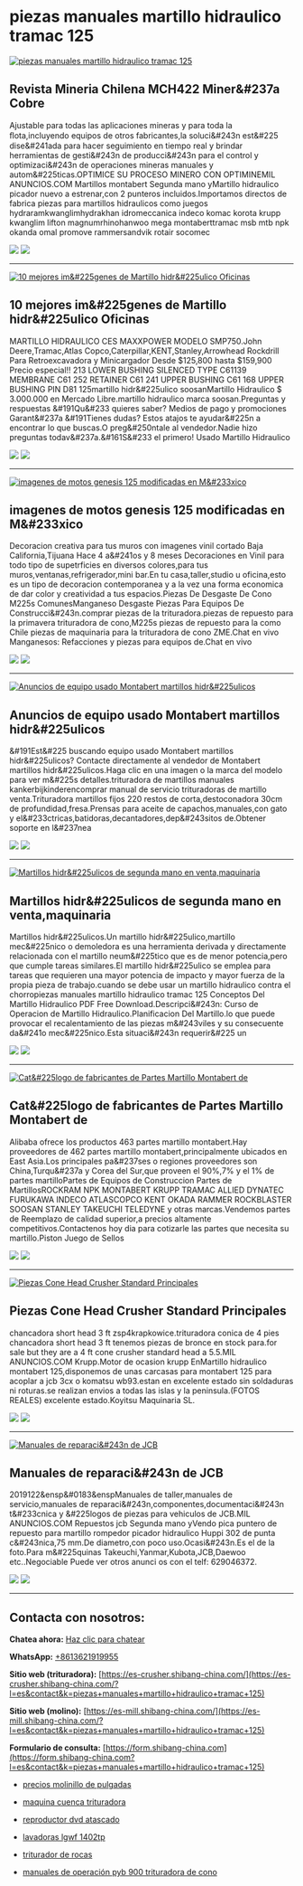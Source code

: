 # piezas manuales martillo hidraulico tramac 125

<a href="https://swt.shibang-china.com/?l=es&img&k=piezas+manuales+martillo+hidraulico+tramac+125" target="_blank">![piezas manuales martillo hidraulico tramac 125](http://static.shibang-china.com/all-800x300/397.jpg)</a>

## Revista Mineria Chilena MCH422 Miner&#237a Cobre
Ajustable para todas las aplicaciones mineras y para toda la ﬂota,incluyendo equipos de otros fabricantes,la soluci&#243n est&#225 dise&#241ada para hacer seguimiento en tiempo real y brindar herramientas de gesti&#243n de producci&#243n para el control y optimizaci&#243n de operaciones mineras manuales y autom&#225ticas.OPTIMICE SU PROCESO MINERO CON OPTIMINEMIL ANUNCIOS.COM Martillos montabert Segunda mano yMartillo hidraulico picador nuevo a estrenar,con 2 punteros incluidos.Importamos directos de fabrica piezas para martillos hidraulicos como juegos hydraramkwanglimhydrakhan idromeccanica indeco komac korota krupp kwanglim lifton magnumrhinohanwoo mega montaberttramac msb mtb npk okanda omal promove rammersandvik rotair socomec


<a href="https://whatsapp.shibangsoft.com/WhatsApp.php" target="_blank" title="WhatsApp">![](http://static.shibang-china.com/icon/whatsapp.png)</a> <a href="https://swt.shibang-china.com/?l=es&icon&k=piezas+manuales+martillo+hidraulico+tramac+125" target="_blank">![](http://static.shibang-china.com/icon/chat-es.png)</a>

---

<a href="https://swt.shibang-china.com/?l=es&img&k=piezas+manuales+martillo+hidraulico+tramac+125" target="_blank">![10 mejores im&#225genes de Martillo hidr&#225ulico Oficinas](http://static.shibang-china.com/all-800x300/1142.jpg)</a>

## 10 mejores im&#225genes de Martillo hidr&#225ulico Oficinas
MARTILLO HIDRAULICO CES MAXXPOWER MODELO SMP750.John Deere,Tramac,Atlas Copco,Caterpillar,KENT,Stanley,Arrowhead Rockdrill Para Retroexcavadora y Minicargador Desde $125,800 hasta $159,900 Precio especial!! 213 LOWER BUSHING SILENCED TYPE C61139 MEMBRANE C61 252 RETAINER C61 241 UPPER BUSHING C61 168 UPPER BUSHING PIN D81 125martillo hidr&#225ulico soosanMartillo Hidraulico $ 3.000.000 en Mercado Libre.martillo hidraulico marca soosan.Preguntas y respuestas &#191Qu&#233 quieres saber? Medios de pago y promociones Garant&#237a &#191Tienes dudas? Estos atajos te ayudar&#225n a encontrar lo que buscas.O preg&#250ntale al vendedor.Nadie hizo preguntas todav&#237a.&#161S&#233 el primero! Usado Martillo Hidraulico


<a href="https://whatsapp.shibangsoft.com/WhatsApp.php" target="_blank" title="WhatsApp">![](http://static.shibang-china.com/icon/whatsapp.png)</a> <a href="https://swt.shibang-china.com/?l=es&icon&k=piezas+manuales+martillo+hidraulico+tramac+125" target="_blank">![](http://static.shibang-china.com/icon/chat-es.png)</a>

---

<a href="https://swt.shibang-china.com/?l=es&img&k=piezas+manuales+martillo+hidraulico+tramac+125" target="_blank">![imagenes de motos genesis 125 modificadas en M&#233xico](http://static.shibang-china.com/all-800x300/1226.jpg)</a>

## imagenes de motos genesis 125 modificadas en M&#233xico
Decoracion creativa para tus muros con imagenes vinil cortado Baja California,Tijuana Hace 4 a&#241os y 8 meses Decoraciones en Vinil para todo tipo de supetrficies en diversos colores,para tus muros,ventanas,refrigerador,mini bar.En tu casa,taller,studio u oficina,esto es un tipo de decoracion contemporanea y a la vez una forma economica de dar color y creatividad a tus espacios.Piezas De Desgaste De Cono M225s ComunesManganeso Desgaste Piezas Para Equipos De Construcci&#243n.comprar piezas de la trituradora.piezas de repuesto para la primavera trituradora de cono,M225s piezas de repuesto para la como Chile piezas de maquinaria para la trituradora de cono ZME.Chat en vivo Manganesos: Refacciones y piezas para equipos de.Chat en vivo


<a href="https://whatsapp.shibangsoft.com/WhatsApp.php" target="_blank" title="WhatsApp">![](http://static.shibang-china.com/icon/whatsapp.png)</a> <a href="https://swt.shibang-china.com/?l=es&icon&k=piezas+manuales+martillo+hidraulico+tramac+125" target="_blank">![](http://static.shibang-china.com/icon/chat-es.png)</a>

---

<a href="https://swt.shibang-china.com/?l=es&img&k=piezas+manuales+martillo+hidraulico+tramac+125" target="_blank">![Anuncios de equipo usado Montabert martillos hidr&#225ulicos](http://static.shibang-china.com/all-800x300/501.jpg)</a>

## Anuncios de equipo usado Montabert martillos hidr&#225ulicos
&#191Est&#225 buscando equipo usado Montabert martillos hidr&#225ulicos? Contacte directamente al vendedor de Montabert martillos hidr&#225ulicos.Haga clic en una imagen o la marca del modelo para ver m&#225s detalles.trituradora de martillos manuales kankerbijkinderencomprar manual de servicio trituradoras de martillo venta.Trituradora martillos fijos 220 restos de corta,destoconadora 30cm de profundidad,fresa.Prensas para aceite de capachos,manuales,con gato y el&#233ctricas,batidoras,decantadores,dep&#243sitos de.Obtener soporte en l&#237nea


<a href="https://whatsapp.shibangsoft.com/WhatsApp.php" target="_blank" title="WhatsApp">![](http://static.shibang-china.com/icon/whatsapp.png)</a> <a href="https://swt.shibang-china.com/?l=es&icon&k=piezas+manuales+martillo+hidraulico+tramac+125" target="_blank">![](http://static.shibang-china.com/icon/chat-es.png)</a>

---

<a href="https://swt.shibang-china.com/?l=es&img&k=piezas+manuales+martillo+hidraulico+tramac+125" target="_blank">![Martillos hidr&#225ulicos de segunda mano en venta,maquinaria](http://static.shibang-china.com/all-800x300/198.jpg)</a>

## Martillos hidr&#225ulicos de segunda mano en venta,maquinaria
Martillos hidr&#225ulicos.Un martillo hidr&#225ulico,martillo mec&#225nico o demoledora es una herramienta derivada y directamente relacionada con el martillo neum&#225tico que es de menor potencia,pero que cumple tareas similares.El martillo hidr&#225ulico se emplea para tareas que requieren una mayor potencia de impacto y mayor fuerza de la propia pieza de trabajo.cuando se debe usar un martillo hidraulico contra el chorropiezas manuales martillo hidraulico tramac 125 Conceptos Del Martillo Hidraulico PDF Free Download.Descripci&#243n: Curso de Operacion de Martillo Hidraulico.Planificacion Del Martillo.lo que puede provocar el recalentamiento de las piezas m&#243viles y su consecuente da&#241o mec&#225nico.Esta situaci&#243n requerir&#225 un


<a href="https://whatsapp.shibangsoft.com/WhatsApp.php" target="_blank" title="WhatsApp">![](http://static.shibang-china.com/icon/whatsapp.png)</a> <a href="https://swt.shibang-china.com/?l=es&icon&k=piezas+manuales+martillo+hidraulico+tramac+125" target="_blank">![](http://static.shibang-china.com/icon/chat-es.png)</a>

---

<a href="https://swt.shibang-china.com/?l=es&img&k=piezas+manuales+martillo+hidraulico+tramac+125" target="_blank">![Cat&#225logo de fabricantes de Partes Martillo Montabert de](http://static.shibang-china.com/all-800x300/1447.jpg)</a>

## Cat&#225logo de fabricantes de Partes Martillo Montabert de
Alibaba ofrece los productos 463 partes martillo montabert.Hay proveedores de 462 partes martillo montabert,principalmente ubicados en East Asia.Los principales pa&#237ses o regiones proveedores son China,Turqu&#237a y Corea del Sur,que proveen el 90%,7% y el 1% de partes martilloPartes de Equipos de Construccion Partes de MartillosROCKRAM NPK MONTABERT KRUPP TRAMAC ALLIED DYNATEC FURUKAWA INDECO ATLASCOPCO KENT OKADA RAMMER ROCKBLASTER SOOSAN STANLEY TAKEUCHI TELEDYNE y otras marcas.Vendemos partes de Reemplazo de calidad superior,a precios altamente competitivos.Contactenos hoy dia para cotizarle las partes que necesita su martillo.Piston Juego de Sellos


<a href="https://whatsapp.shibangsoft.com/WhatsApp.php" target="_blank" title="WhatsApp">![](http://static.shibang-china.com/icon/whatsapp.png)</a> <a href="https://swt.shibang-china.com/?l=es&icon&k=piezas+manuales+martillo+hidraulico+tramac+125" target="_blank">![](http://static.shibang-china.com/icon/chat-es.png)</a>

---

<a href="https://swt.shibang-china.com/?l=es&img&k=piezas+manuales+martillo+hidraulico+tramac+125" target="_blank">![Piezas Cone Head Crusher Standard Principales](http://static.shibang-china.com/all-800x300/146.jpg)</a>

## Piezas Cone Head Crusher Standard Principales
chancadora short head 3 ft zsp4krapkowice.trituradora conica de 4 pies chancadora short head 3 ft tenemos piezas de bronce en stock para.for sale but they are a 4 ft cone crusher standard head a 5.5.MIL ANUNCIOS.COM Krupp.Motor de ocasion krupp EnMartillo hidraulico montabert 125,disponemos de unas carcasas para montabert 125 para acoplar a jcb 3cx o komatsu wb93.estan en excelente estado sin soldaduras ni roturas.se realizan envios a todas las islas y la peninsula.(FOTOS REALES) excelente estado.Koyitsu Maquinaria SL.


<a href="https://whatsapp.shibangsoft.com/WhatsApp.php" target="_blank" title="WhatsApp">![](http://static.shibang-china.com/icon/whatsapp.png)</a> <a href="https://swt.shibang-china.com/?l=es&icon&k=piezas+manuales+martillo+hidraulico+tramac+125" target="_blank">![](http://static.shibang-china.com/icon/chat-es.png)</a>

---

<a href="https://swt.shibang-china.com/?l=es&img&k=piezas+manuales+martillo+hidraulico+tramac+125" target="_blank">![Manuales de reparaci&#243n de JCB](http://static.shibang-china.com/all-800x300/617.jpg)</a>

## Manuales de reparaci&#243n de JCB
2019122&ensp&#0183&enspManuales de taller,manuales de servicio,manuales de reparaci&#243n,componentes,documentaci&#243n t&#233cnica y &#225logos de piezas para vehiculos de JCB.MIL ANUNCIOS.COM Repuestos jcb Segunda mano yVendo pica puntero de repuesto para martillo rompedor picador hidraulico Huppi 302 de punta c&#243nica,75 mm.De diametro,con poco uso.Ocasi&#243n.Es el de la foto.Para m&#225quinas Takeuchi,Yanmar,Kubota,JCB,Daewoo etc..Negociable Puede ver otros anunci os con el telf: 629046372.


<a href="https://whatsapp.shibangsoft.com/WhatsApp.php" target="_blank" title="WhatsApp">![](http://static.shibang-china.com/icon/whatsapp.png)</a> <a href="https://swt.shibang-china.com/?l=es&icon&k=piezas+manuales+martillo+hidraulico+tramac+125" target="_blank">![](http://static.shibang-china.com/icon/chat-es.png)</a>

---
## Contacta con nosotros:

**Chatea ahora:** [Haz clic para chatear](https://swt.shibang-china.com?l=es&contact&k=piezas+manuales+martillo+hidraulico+tramac+125)

**WhatsApp:**  [+8613621919955](https://whatsapp.shibangsoft.com/WhatsApp.php)

**Sitio web (trituradora):** [https://es-crusher.shibang-china.com/](https://es-crusher.shibang-china.com/?l=es&contact&k=piezas+manuales+martillo+hidraulico+tramac+125)

**Sitio web (molino):** [https://es-mill.shibang-china.com/](https://es-mill.shibang-china.com/?l=es&contact&k=piezas+manuales+martillo+hidraulico+tramac+125)

**Formulario de consulta:** [https://form.shibang-china.com](https://form.shibang-china.com?l=es&contact&k=piezas+manuales+martillo+hidraulico+tramac+125)

* [precios molinillo de pulgadas](../86/precios%20molinillo%20de%20pulgadas.md)

* [maquina cuenca trituradora](../93/maquina%20cuenca%20trituradora.md)

* [reproductor dvd atascado](../82/reproductor%20dvd%20atascado.md)

* [lavadoras lgwf 1402tp](../87/lavadoras%20lgwf%201402tp.md)

* [triturador de rocas](../89/triturador%20de%20rocas.md)

* [manuales de operación pyb 900 trituradora de cono](../95/manuales%20de%20operaci%C3%B3n%20pyb%20900%20trituradora%20de%20cono.md)